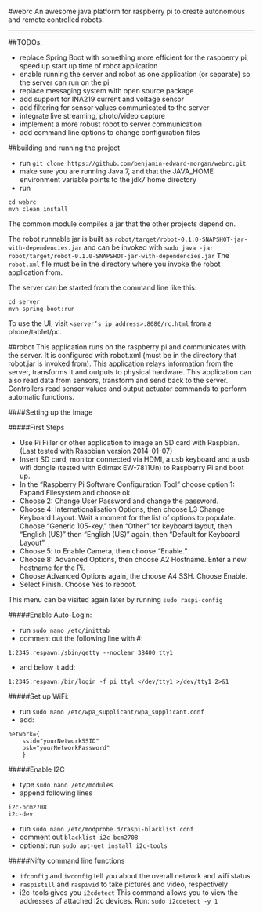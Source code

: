 #webrc
An awesome java platform for raspberry pi to create autonomous and remote controlled robots.
****

##TODOs:
* replace Spring Boot with something more efficient for the raspberry pi, speed up start up time of robot application
* enable running the server and robot as one application (or separate) so the server can run on the pi
* replace messaging system with open source package
* add support for INA219 current and voltage sensor
* add filtering for sensor values communicated to the server
* integrate live streaming, photo/video capture
* implement a more robust robot to server communication
* add command line options to change configuration files

##building and running the project
* run `git clone https://github.com/benjamin-edward-morgan/webrc.git`
* make sure you are running Java 7, and that the JAVA_HOME environment variable points to the jdk7 home directory
* run 
```
cd webrc
mvn clean install
```

The common module compiles a jar that the other projects depend on.

The robot runnable jar is built as `robot/target/robot-0.1.0-SNAPSHOT-jar-with-dependencies.jar` and can be invoked with `sudo java -jar robot/target/robot-0.1.0-SNAPSHOT-jar-with-dependencies.jar` The `robot.xml` file must be in the directory where you invoke the robot application from.

The server can be started from the command line like this:
````
cd server
mvn spring-boot:run
````

To use the UI, visit `<server’s ip address>:8080/rc.html` from a phone/tablet/pc.

##robot
This application runs on the raspberry pi and communicates with the server. It is configured with robot.xml (must be in the directory that robot.jar is invoked from). This application relays information from the server, transforms it and outputs to physical hardware. This application can also read data from sensors, transform and send back to the server. Controllers read sensor values and output actuator commands to perform automatic functions.

####Setting up the Image

#####First Steps
* Use Pi Filler or other application to image an SD card with Raspbian. (Last tested with Raspbian version 2014-01-07)
* Insert SD card, monitor connected via HDMI, a usb keyboard and a usb wifi dongle (tested with Edimax EW-7811Un) to Raspberry Pi and boot up.
* In the “Raspberry Pi Software Configuration Tool” choose option 1: Expand Filesystem and choose ok.
* Choose 2: Change User Password and change the password.
* Choose 4: Internationalisation Options, then choose L3 Change Keyboard Layout. Wait a moment for the list of options to populate. Choose “Generic 105-key,” then “Other” for keyboard layout, then “English (US)” then “English (US)” again, then “Default for Keyboard Layout” 
* Choose 5: to Enable Camera, then choose “Enable.”
* Choose 8: Advanced Options, then choose A2 Hostname. Enter a new hostname for the Pi.
* Choose Advanced Options again, the choose A4 SSH. Choose Enable.
* Select Finish. Choose Yes to reboot.

This menu can be visited again later by running `sudo raspi-config`

#####Enable Auto-Login:
* run `sudo nano /etc/inittab`
* comment out the following line with #:
```
1:2345:respawn:/sbin/getty --noclear 38400 tty1
```
* and below it add:
```
1:2345:respawn:/bin/login -f pi ttyl </dev/tty1 >/dev/tty1 2>&1
```

#####Set up WiFi:
* run `sudo nano /etc/wpa_supplicant/wpa_supplicant.conf`
* add:
```
network={
    ssid="yourNetworkSSID"
    psk="yourNetworkPassword"
    }
```

#####Enable I2C
* type `sudo nano /etc/modules`
* append following lines
```
i2c-bcm2708 
i2c-dev 
```
* run `sudo nano /etc/modprobe.d/raspi-blacklist.conf`
* comment out `blacklist i2c-bcm2708`
* optional: run `sudo apt-get install i2c-tools`

#####Nifty command line functions
* `ifconfig` and `iwconfig` tell you about the overall network and wifi status
* `raspistill` and `raspivid` to take pictures and video, respectively
* i2c-tools gives you `i2cdetect` This command allows you to view the addresses of attached i2c devices. Run: `sudo i2cdetect -y 1`


